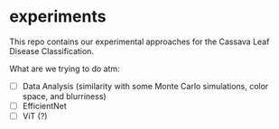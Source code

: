# experiments
This repo contains our experimental approaches for the Cassava Leaf Disease Classification.

What are we trying to do atm:
  - [ ] Data Analysis (similarity with some Monte Carlo simulations, color space, and blurriness)
  - [ ] EfficientNet
  - [ ] ViT (?)
